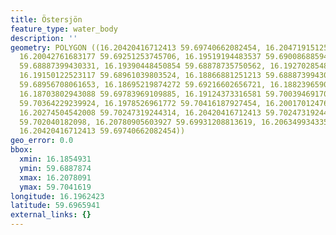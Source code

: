 ```yaml
---
title: Östersjön
feature_type: water_body
description: ''
geometry: POLYGON ((16.20420416712413 59.69740662082454, 16.20471915125486 59.69519787529691,
  16.20042761683177 59.69251253745706, 16.19519194483537 59.69008688594059, 16.19587859034242
  59.68887399430331, 16.19390448450854 59.68878735750562, 16.19270285486985 59.6904767346394,
  16.19150122523117 59.68961039803524, 16.18866881251213 59.68887399430331, 16.18549307703867
  59.68956708061653, 16.18695219874272 59.69216602656721, 16.18823965906955 59.69589083075414,
  16.18703802943088 59.69783969109885, 16.19124373316581 59.70039469170894, 16.19553526758889
  59.70364229239924, 16.1978526961772 59.70416187927454, 16.20017012476641 59.70329589666851,
  16.20274504542008 59.70247319244314, 16.20420416712413 59.70247319244314, 16.20686491846596
  59.702040182098, 16.20780905603927 59.69931208813619, 16.20634993433522 59.69801291764016,
  16.20420416712413 59.69740662082454))
geo_error: 0.0
bbox:
  xmin: 16.1854931
  ymin: 59.6887874
  xmax: 16.2078091
  ymax: 59.7041619
longitude: 16.1962423
latitude: 59.6965941
external_links: {}
---
```

